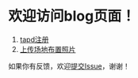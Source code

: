 # 欢迎访问blog页面！


1. [tapd注册](/敏捷手册/md/tapd注册.md)
2. [上传场地布置照片](/项目手册/md/上传场地布置照片.md)

如果你有反馈，欢迎[提交Issue](https://github.com/ibehujun/blog/issues/new)，谢谢！
